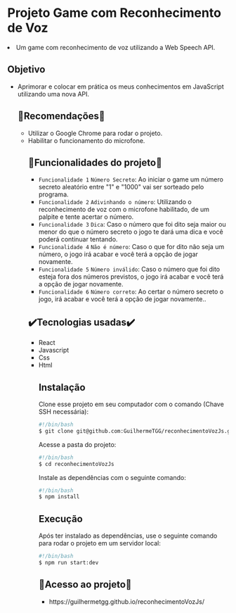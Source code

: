 <body>
<h1>Projeto Game com Reconhecimento de Voz</h1>
<li>Um game com reconhecimento de voz utilizando a Web Speech API.

<h2>Objetivo</h2>
<ul>
<li>Aprimorar e colocar em prática os meus conhecimentos em JavaScript utilizando uma nova API.</li>
 
<h2>📝Recomendações📝</h2>
 
<ul>
<li>Utilizar o Google Chrome para rodar o projeto.</li>
<li>Habilitar o funcionamento do microfone.</li>
 
<h2>🔨Funcionalidades do projeto🔨</h2>

- `Funcionalidade 1` `Número Secreto`: Ao iniciar o game um número secreto aleatório entre "1" e "1000" vai ser sorteado pelo programa.
- `Funcionalidade 2` `Adivinhando o número`: Utilizando o reconhecimento de voz com o microfone habilitado, de um palpite e tente acertar o número.
- `Funcionalidade 3` `Dica`: Caso o número que foi dito seja maior ou menor do que o número secreto o jogo te dará uma dica e você poderá continuar tentando.
- `Funcionalidade 4` `Não é número`: Caso o que for dito não seja um número, o jogo irá acabar e você terá a opção de jogar novamente.
- `Funcionalidade 5` `Número inválido`: Caso o número que foi dito esteja fora dos números previstos, o jogo irá acabar e você terá a opção de jogar novamente.
- `Funcionalidade 6` `Número correto`: Ao certar o número secreto o jogo, irá acabar e você terá a opção de jogar novamente..

 <h2>✔️Tecnologias usadas✔️</h2>
 <ul>
  <li>React</li>
  <li>Javascript</li>
  <li>Css</li>
  <li>Html</li>
  
  ## Instalação

Clone esse projeto em seu computador com o comando (Chave SSH necessária):

```bash
#!/bin/bash
$ git clone git@github.com:GuilhermeTGG/reconhecimentoVozJs.git
```

Acesse a pasta do projeto:

```bash
#!/bin/bash
$ cd reconhecimentoVozJs
```

Instale as dependências com o seguinte comando:

```bash
#!/bin/bash
$ npm install
```

## Execução

Após ter instalado as dependências, use o seguinte comando para rodar o projeto em um servidor local:

```bash
#!/bin/bash
$ npm run start:dev
```
  <h2>📁Acesso ao projeto📁</h2>
 <ul>
   <li>https://guilhermetgg.github.io/reconhecimentoVozJs/</li>
